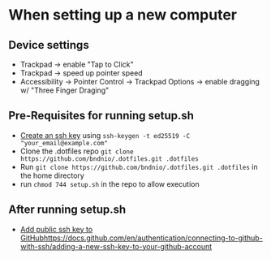 # When setting up a new computer

## Device settings
* Trackpad -> enable "Tap to Click"
* Trackpad -> speed up pointer speed
* Accessibility -> Pointer Control -> Trackpad Options -> enable dragging w/ "Three Finger Draging"

## Pre-Requisites for running setup.sh
* [Create an ssh key](https://docs.github.com/en/authentication/connecting-to-github-with-ssh/generating-a-new-ssh-key-and-adding-it-to-the-ssh-agent) using `ssh-keygen -t ed25519 -C "your_email@example.com"`
* Clone the .dotfiles repo `git clone https://github.com/bndnio/.dotfiles.git .dotfiles`
* Run `git clone https://github.com/bndnio/.dotfiles.git .dotfiles` in the home directory
* run `chmod 744 setup.sh` in the repo to allow execution

## After running setup.sh
* [Add public ssh key to GitHub](https://docs.github.com/en/authentication/connecting-to-github-with-ssh/adding-a-new-ssh-key-to-your-github-account)https://docs.github.com/en/authentication/connecting-to-github-with-ssh/adding-a-new-ssh-key-to-your-github-account
